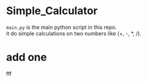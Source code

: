 # Simple_Calculator

`main.py` is the main python script in this repo. <br>
it do simple calculations on two numbers like (+, -, *, /).

# add one

fff